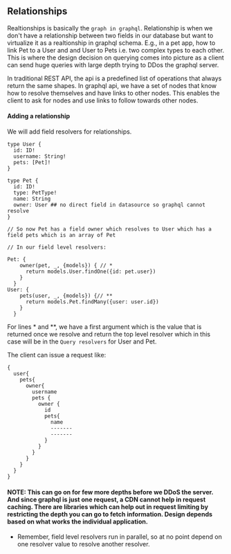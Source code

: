 ## Relationships

Realtionships is basically the `graph in graphql`. Relationship is when we don't have a relationship between two fields in our database but want to virtualize it as a realtionship in graphql schema. E.g., in a pet app, how to link Pet to a User and and User to Pets i.e. two complex types to each other. This is where the design decision on querying comes into picture as a client can send huge queries with large depth trying to DDos the graphql server.

In traditional REST API, the api is a predefined list of operations that always return the same shapes. In graphql api, we have a set of nodes that know how to resolve themselves and have links to other nodes. This enables the client to ask for nodes and use links to follow towards other nodes.

#### Adding a relationship

We will add field resolvers for relationships.

```
type User {
  id: ID!
  username: String!
  pets: [Pet]!
}

type Pet {
  id: ID!
  type: PetType!
  name: String
  owner: User ## no direct field in datasource so graphql cannot resolve
}

// So now Pet has a field owner which resolves to User which has a field pets which is an array of Pet

// In our field level resolvers:

Pet: {
    owner(pet, _, {models}) { // *
      return models.User.findOne({id: pet.user})
    }
  }
User: {
    pets(user, _, {models}) {// **
      return models.Pet.findMany({user: user.id})
    }
  }
```

For lines * and **, we have a first argument which is the value that is returned once we resolve and return the top level resolver which in this case will be in the `Query resolvers` for User and Pet.

The client can issue a request like:

```
{
  user{
    pets{
      owner{
        username
        pets {
          owner {
            id
            pets{
              name
              -------
              -------
            }
          }
        }
      }
    }
  }
}
```

#### NOTE: This can go on for few more depths before we DDoS the server. And since graphql is just one request, a CDN cannot help in request caching. There are libraries which can help out in request limiting by restricting the depth you can go to fetch information. Design depends based on what works the individual application.

* Remember, field level resolvers run in parallel, so at no point depend on one resolver value to resolve another resolver.